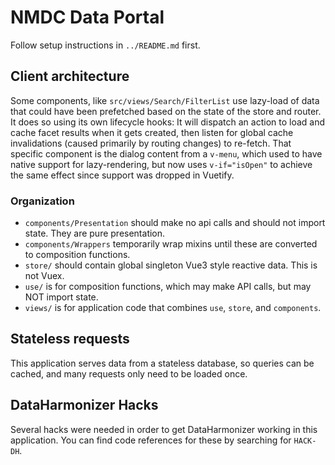 # NMDC Data Portal

Follow setup instructions in `../README.md` first.

## Client architecture

Some components, like `src/views/Search/FilterList` use lazy-load of data that could have been prefetched based on the state of the store and router.  It does so using its own lifecycle hooks: It will dispatch an action to load and cache facet results when it gets created, then listen for global cache invalidations (caused primarily by routing changes) to re-fetch.  That specific component is the dialog content from a `v-menu`, which used to have native support for lazy-rendering, but now uses `v-if="isOpen"` to achieve the same effect since support was dropped in Vuetify.

### Organization

* `components/Presentation` should make no api calls and should not import state.  They are pure presentation.
* `components/Wrappers` temporarily wrap mixins until these are converted to composition functions.
* `store/` should contain global singleton Vue3 style reactive data.  This is not Vuex.
* `use/` is for composition functions, which may make API calls, but may NOT import state.
* `views/` is for application code that combines `use`, `store`, and `components`.

## Stateless requests

This application serves data from a stateless database, so queries can be cached, and many requests only need to be loaded once.


## DataHarmonizer Hacks

Several hacks were needed in order to get DataHarmonizer working in this application.  You can find code references for these by searching for `HACK-DH`.